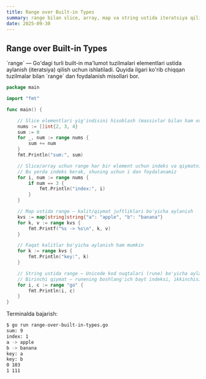```yaml
---
title: Range over Built-in Types
summary: range bilan slice, array, map va string ustida iteratsiya qilish.
date: 2025-09-30
---
```


## Range over Built-in Types

<div class="my-md-content">
`range` — Go'dagi turli built-in ma'lumot tuzilmalari elementlari ustida aylanish (iteratsiya) qilish uchun ishlatiladi. Quyida ilgari ko'rib chiqqan tuzilmalar bilan `range` dan foydalanish misollari bor.

```go
package main

import "fmt"

func main() {

    // Slice elementlari yig'indisini hisoblash (massivlar bilan ham xuddi shunday ishlaydi)
    nums := []int{2, 3, 4}
    sum := 0
    for _, num := range nums {
        sum += num
    }
    fmt.Println("sum:", sum)

    // Slice/array uchun range har bir element uchun indeks va qiymatni beradi
    // Bu yerda indeks kerak, shuning uchun i dan foydalanamiz
    for i, num := range nums {
        if num == 3 {
            fmt.Println("index:", i)
        }
    }

    // Map ustida range — kalit/qiymat juftliklari bo'yicha aylanish
    kvs := map[string]string{"a": "apple", "b": "banana"}
    for k, v := range kvs {
        fmt.Printf("%s -> %s\n", k, v)
    }

    // Faqat kalitlar bo'yicha aylanish ham mumkin
    for k := range kvs {
        fmt.Println("key:", k)
    }

    // String ustida range — Unicode kod nuqtalari (rune) bo'yicha aylanish
    // Birinchi qiymat — runening boshlang'ich bayt indeksi, ikkinchisi — runening o'zi
    for i, c := range "go" {
        fmt.Println(i, c)
    }
}
```

Terminalda bajarish:
```bash
$ go run range-over-built-in-types.go
sum: 9
index: 1
a -> apple
b -> banana
key: a
key: b
0 103
1 111
```
</div>

